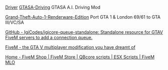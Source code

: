 
[Driver](https://github.com/CT83/Driver)
[GTASA-Driving](https://github.com/ParmuSingh/gtasa-driving)
GTASA A.I. Driving Mod

[Grand-Theft-Auto-1-Renderware-Edition](https://github.com/wakka387/Grand-Theft-Auto-1-Renderware-Edition)
Port GTA 1 & London 69/61 to GTA III/VC/SA

[GitHub - IgiCodes/igicore-queue-standalone: Standalone resource for GTAV FiveM servers to add a connection queue.](https://github.com/IgiCodes/igicore-queue-standalone)

[FiveM - the GTA V multiplayer modification you have dreamt of](https://fivem.net/)

[Home - FiveM Shop | FiveM Store | QBcore scripts | ESX Scripts | FiveM MLO](https://fivemm.shop/)
